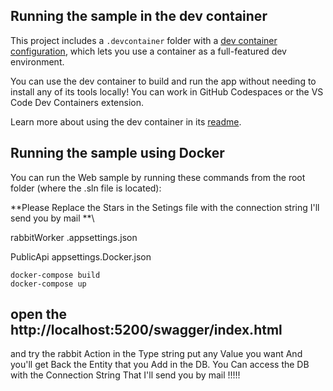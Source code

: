 ## Running the sample in the dev container

This project includes a `.devcontainer` folder with a [dev container configuration](https://containers.dev/), which lets you use a container as a full-featured dev environment.

You can use the dev container to build and run the app without needing to install any of its tools locally! You can work in GitHub Codespaces or the VS Code Dev Containers extension.

Learn more about using the dev container in its [readme](/.devcontainer/devcontainerreadme.md).

## Running the sample using Docker

You can run the Web sample by running these commands from the root folder (where the .sln file is located):

 \**Please Replace the Stars in the Setings file with the connection string I'll send you by mail **\
 
  rabbitWorker .appsettings.json
  
  PublicApi appsettings.Docker.json

```
docker-compose build
docker-compose up

```

## open the http://localhost:5200/swagger/index.html
and try the rabbit Action 
in the Type string put any Value you want And you'll get Back the Entity that you Add in the DB.
You Can access the DB with the Connection String That I'll send you by mail !!!!!


